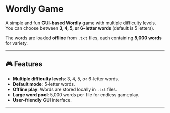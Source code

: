 # Wordly Game

A simple and fun **GUI-based Wordly** game with multiple difficulty levels.  
You can choose between **3, 4, 5, or 6-letter words** (default is 5 letters).  

The words are loaded **offline** from `.txt` files, each containing **5,000 words** for variety.

---

## 🎮 Features
- **Multiple difficulty levels**: 3, 4, 5, or 6-letter words.
- **Default mode**: 5-letter words.
- **Offline play**: Words are stored locally in `.txt` files.
- **Large word pool**: 5,000 words per file for endless gameplay.
- **User-friendly GUI** interface.

---

